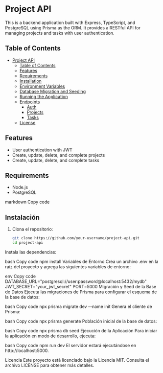 # Project API

This is a backend application built with Express, TypeScript, and PostgreSQL using Prisma as the ORM. It provides a RESTful API for managing projects and tasks with user authentication.

## Table of Contents

- [Project API](#project-api)
  - [Table of Contents](#table-of-contents)
  - [Features](#features)
  - [Requirements](#requirements)
  - [Installation](#installation)
  - [Environment Variables](#environment-variables)
  - [Database Migration and Seeding](#database-migration-and-seeding)
  - [Running the Application](#running-the-application)
  - [Endpoints](#endpoints)
    - [Auth](#auth)
    - [Projects](#projects)
    - [Tasks](#tasks)
  - [License](#license)

## Features

- User authentication with JWT
- Create, update, delete, and complete projects
- Create, update, delete, and complete tasks

## Requirements

- Node.js
- PostgreSQL

markdown
Copy code
## Instalación

1. Clona el repositorio:

   ```bash
   git clone https://github.com/your-username/project-api.git
   cd project-api
Instala las dependencias:

bash
Copy code
npm install
Variables de Entorno
Crea un archivo .env en la raíz del proyecto y agrega las siguientes variables de entorno:

env
Copy code
DATABASE_URL="postgresql://user:password@localhost:5432/mydb"
JWT_SECRET="your_jwt_secret"
PORT=5000
Migración y Seed de la Base de Datos
Ejecuta las migraciones de Prisma para configurar el esquema de la base de datos:

bash
Copy code
npx prisma migrate dev --name init
Genera el cliente de Prisma:

bash
Copy code
npx prisma generate
Población inicial de la base de datos:

bash
Copy code
npx prisma db seed
Ejecución de la Aplicación
Para iniciar la aplicación en modo de desarrollo, ejecuta:

bash
Copy code
npm run dev
El servidor estará ejecutándose en http://localhost:5000.

Licencia
Este proyecto está licenciado bajo la Licencia MIT. Consulta el archivo LICENSE para obtener más detalles.






